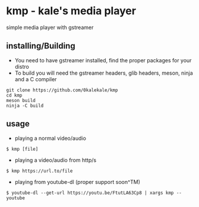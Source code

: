 # kmp - kale's media player

simple media player with gstreamer

## installing/Building

- You need to have gstreamer installed, find the proper packages for your distro
- To build you will need the gstreamer headers, glib headers, meson, ninja and a C compiler

```
git clone https://github.com/0kalekale/kmp
cd kmp
meson build
ninja -C build
```

## usage

- playing a normal video/audio

```
$ kmp [file]
```

- playing a video/audio from http/s

```
$ kmp https://url.to/file
```

- playing from youtube-dl (proper support soon^TM)

```
$ youtube-dl --get-url https://youtu.be/FtutLA63Cp8 | xargs kmp --youtube
```
